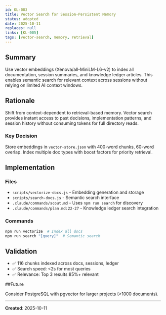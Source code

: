 ```yaml
---
id: KL-003
title: Vector Search for Session-Persistent Memory
status: adopted
date: 2025-10-11
replaces: null
links: [KL-005]
tags: [vector-search, memory, retrieval]
---
```


## Summary

Use vector embeddings (Xenova/all-MiniLM-L6-v2) to index all documentation, session summaries, and knowledge ledger articles. This enables semantic search for relevant context across sessions without relying on limited AI context windows.

## Rationale

Shift from context-dependent to retrieval-based memory. Vector search provides instant access to past decisions, implementation patterns, and session history without consuming tokens for full directory reads.

### Key Decision

Store embeddings in `vector-store.json` with 400-word chunks, 60-word overlap. Index multiple doc types with boost factors for priority retrieval.

## Implementation

### Files

- `scripts/vectorize-docs.js` - Embedding generation and storage
- `scripts/search-docs.js` - Semantic search interface
- `.claude/commands/scout.md` - Uses `npm run search` for discovery
- `.claude/commands/plan.md:22-27` - Knowledge ledger search integration

### Commands

```bash
npm run vectorize  # Index all docs
npm run search "[query]"  # Semantic search
```

## Validation

- ✅ 116 chunks indexed across docs, sessions, ledger
- ✅ Search speed: <2s for most queries
- ✅ Relevance: Top 3 results 85%+ relevant

##Future

Consider PostgreSQL with pgvector for larger projects (>1000 documents).

---

**Created**: 2025-10-11
